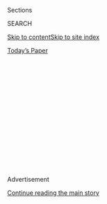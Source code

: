 <div id="app">

<div>

<div>

<div>

<div class="NYTAppHideMasthead css-1q2w90k e1suatyy0">

<div class="section css-ui9rw0 e1suatyy2">

<div class="css-eph4ug er09x8g0">

<div class="css-6n7j50">

</div>

<span class="css-1dv1kvn">Sections</span>

<div class="css-10488qs">

<span class="css-1dv1kvn">SEARCH</span>

</div>

[Skip to content](#site-content)[Skip to site
index](#site-index)

</div>

<div class="css-10698na e1huz5gh0">

</div>

</div>

<div id="masthead-bar-one" class="section hasLinks css-15hmgas e1csuq9d3">

<div class="css-uqyvli e1csuq9d0">

</div>

<div class="css-1uqjmks e1csuq9d1">

</div>

<div class="css-9e9ivx">

[](https://myaccount.nytimes.com/auth/login?response_type=cookie&client_id=vi)

</div>

<div class="css-1bvtpon e1csuq9d2">

[Today’s
Paper](https://www.nytimes.com/section/todayspaper)

</div>

</div>

</div>

</div>

<div data-aria-hidden="false">

<div id="site-content" data-role="main">

<div>

<div class="css-1aor85t" style="opacity:0.000000001;z-index:-1;visibility:hidden">

<div class="css-1hqnpie">

<div class="css-epjblv">

<span class="css-17xtcya">[Opinion](/section/opinion)</span><span class="css-x15j1o">|</span><span class="css-fwqvlz">What
Years of Emails and Texts Reveal About Your Friendly Tech
Companies</span>

</div>

<div class="css-k008qs">

<div class="css-1iwv8en">

<span class="css-18z7m18"></span>

<div>

</div>

</div>

<span class="css-1n6z4y">https://nyti.ms/3k9Z3ne</span>

<div class="css-1705lsu">

<div class="css-4xjgmj">

<div class="css-4skfbu" data-role="toolbar" data-aria-label="Social Media Share buttons, Save button, and Comments Panel with current comment count" data-testid="share-tools">

  - 
  - 
  - 
  - 
    
    <div class="css-6n7j50">
    
    </div>

  - 
  - 

</div>

</div>

</div>

</div>

</div>

</div>

<div id="NYT_TOP_BANNER_REGION" class="css-13pd83m">

</div>

<div id="top-wrapper" class="css-1sy8kpn">

<div id="top-slug" class="css-l9onyx">

Advertisement

</div>

[Continue reading the main
story](#after-top)

<div class="ad top-wrapper" style="text-align:center;height:100%;display:block;min-height:250px">

<div id="top" class="place-ad" data-position="top" data-size-key="top">

</div>

</div>

<div id="after-top">

</div>

</div>

<div>

<div class="css-v5btjw etb61u70">

<div class="css-v05ibm etb61u71">

[Opinion](/section/opinion)

</div>

</div>

<div id="sponsor-wrapper" class="css-1hyfx7x">

<div id="sponsor-slug" class="css-19vbshk">

Supported by

</div>

[Continue reading the main
story](#after-sponsor)

<div id="sponsor" class="ad sponsor-wrapper" style="text-align:center;height:100%;display:block">

</div>

<div id="after-sponsor">

</div>

</div>

<div class="css-186x18t">

</div>

<div class="css-1vkm6nb ehdk2mb0">

# What Years of Emails and Texts Reveal About Your Friendly Tech Companies

</div>

Theatrics distracted from the real payoff of the congressional hearings:
the subpoenaed documents.

<div class="css-18e8msd">

<div class="css-vp77d3 epjyd6m0">

<div class="css-1p10dcb ey68jwv0" data-aria-hidden="true">

[![Tim
Wu](https://static01.nyt.com/images/2017/04/05/opinion/tim-wu/tim-wu-thumbLarge-v4.jpg
"Tim Wu")](https://www.nytimes.com/by/tim-wu)

</div>

<div class="css-1baulvz">

By [<span class="css-1baulvz last-byline" itemprop="name">Tim
Wu</span>](https://www.nytimes.com/by/tim-wu)

<div class="css-8atqhb">

Mr. Wu is the author of “The Curse of Bigness: Antitrust in the New
Gilded Age.”

</div>

</div>

</div>

  - Aug. 4, 2020, <span class="css-epvm6">5:00 a.m.
    ET</span>

  - 
    
    <div class="css-4xjgmj">
    
    <div class="css-d8bdto" data-role="toolbar" data-aria-label="Social Media Share buttons, Save button, and Comments Panel with current comment count" data-testid="share-tools">
    
      - 
      - 
      - 
      - 
        
        <div class="css-6n7j50">
        
        </div>
    
      - 
      - 
    
    </div>
    
    </div>

</div>

<div class="css-79elbk" data-testid="photoviewer-wrapper">

<div class="css-z3e15g" data-testid="photoviewer-wrapper-hidden">

</div>

<div class="css-1a48zt4 ehw59r15" data-testid="photoviewer-children">

![<span class="css-cnj6d5 e1z0qqy90" itemprop="copyrightHolder"><span class="css-1ly73wi e1tej78p0">Credit...</span><span><span>Denis
Charlet/Agence France-Presse — Getty
Images</span></span></span>](https://static01.nyt.com/images/2020/08/05/opinion/05Wu/04Wu-articleLarge.jpg?quality=75&auto=webp&disable=upscale)

</div>

</div>

</div>

<div class="section meteredContent css-1r7ky0e" name="articleBody" itemprop="articleBody">

<div class="css-1fanzo5 StoryBodyCompanionColumn">

<div class="css-53u6y8">

The spectacle of the chief executives of Amazon, Apple, Facebook and
Google testifying before Congress last week made for good TV drama. Yet
the theatrics of the showdown distracted from the real payoff of the
hearings: the [accompanying
cache](https://judiciary.house.gov/online-platforms-and-market-power/)
of subpoenaed emails and texts from the past decade and a half. These
documents provide compelling evidence — long rumored but seldom
established — that the companies, especially Facebook and Amazon, in
their rise to dominance did not always play by the rules and apparently
violated antitrust laws.

Both public opinion and American law distinguish between two kinds of
dominant company. The first is the monopoly fairly held: a corporation
like Ford Motor that achieves dominance by virtue of its incomparable
greatness. The second, its evil doppelgänger, is the company that
achieves dominance unfairly — for instance, by suffocating or absorbing
would-be challengers.

The Big Tech companies insist that their rise to power has been the
first story, a saga of ingenuity and courage, and that their market
dominance is a byproduct of continued excellence. They may be giants,
the story goes, but they are friendly giants. Their immense size and
power is simply what is necessary to offer users the best possible
services.

The subpoenaed documents destroy that narrative. No one can deny that
these are well-run companies, loaded with talent, and that each at some
point offered something great. But it appears that without illegal
maneuvers — without, above all, the anticompetitive buying of potential
rivals — there might be no Big Tech, but rather a much wider array of
smaller, better, more specialized tech companies.

</div>

</div>

<div class="css-1fanzo5 StoryBodyCompanionColumn">

<div class="css-53u6y8">

Exhibit A is Facebook, whose documents are the most damning. Emails from
Mark Zuckerberg, its chief executive, strongly suggest that since about
2008 he has had a method for controlling what in a 2012 email he called
[“nascent”
companies](https://papers.ssrn.com/sol3/papers.cfm?abstract_id=3624058)
that posed “very disruptive” threats to Facebook. His method has been
the buyout or the aggressive cloning of features to compel a company to
sell itself to Facebook. He foresaw that there would be a limited number
of “social mechanics,” or areas of innovation in social media, each of
which would have one winner. “Instagram can hurt us,” he wrote in 2012,
right before acquiring the company and eliminating the threat that its
photo- and video-sharing technology posed to Facebook.

Amazon doesn’t come off much better. Its documents show an apparent
willingness to lose money to keep competitors under water. Early on,
because of low pricing, Amazon lost more than $200 million from diaper
products in a single month. It ran its chief competitor, Quidsi, into
the ground. (Quidsi owned Diapers.com.) Then Amazon bought the weakened
company. This approach, like Facebook’s acquiring of competitors, is how
John D. Rockefeller built up Standard Oil in the 1870s. It’s “join us —
or face extermination.” Likewise, Amazon has admitted to sometimes
selling its smart speaker, Echo, below cost, presumably on the theory
that collecting huge amounts of data on users and securing direct access
to their homes will present an insurmountable barrier to potential
rivals.

Then there’s Google. In the company’s early days, its documents suggest,
its executives had little interest in YouTube as a product, but they
feared its rise would threaten Google’s monopoly on search. The answer?
Once again, buy away the problem — rather than compete to see who can
offer users the best service. Google purchased YouTube in 2006 for $1.65
billion.

The picture that emerges from these documents is not one of steady
entrepreneurial brilliance. Rather, at points where they might have been
vulnerable to hotter, newer start-ups, Big Tech companies have managed
to avoid the rigors of competition. Their two main tools — buying their
way out of the problem and a willingness to lose money — are both made
possible by sky-high Wall Street valuations, which go only higher with
acquisitions of competitors, fueling a cycle of enrichment and
consolidation of power. As Mr. Zuckerberg bluntly boasted in an email,
because of its immense wealth Facebook “can likely always just buy any
competitive start-ups.”

The greater scandal here may be that the federal government has let
these companies get away with this. Dazzled by the mythology of Silicon
Valley and blinded by a fixation with economic price theory (which
suggested that the only potential problem with an acquisition would be
an increase in prices paid by consumers), the government in the 2010s
allowed more than 500 start-up acquisitions to go unchallenged. This
hands-off approach effectively gave tech executives a green light to
consolidate the industry.

</div>

</div>

<div class="css-1fanzo5 StoryBodyCompanionColumn">

<div class="css-53u6y8">

The antitrust subcommittee that held last week’s hearings may be helping
shake the law out of a long slumber, but the hearings will be little
more than Kabuki theater unless legal complaints are filed and
anticompetitive mergers are stopped. It may be profitable and savvy to
eliminate rivals to maintain a monopoly, but it remains illegal in this
country under the Sherman Antitrust Act and Standard Oil v. United
States. Unless we re-establish that legal fact, Big Tech will continue
to fight dirty and keep on winning.

Tim Wu ([@superwuster](https://twitter.com/superwuster)) is a law
professor at Columbia University, a contributing Opinion writer and the
author, most recently, of “The Curse of Bigness: Antitrust in the New
Gilded Age.”

*The Times is committed to publishing* [*a diversity of
letters*](https://www.nytimes.com/2019/01/31/opinion/letters/letters-to-editor-new-york-times-women.html)
*to the editor. We’d like to hear what you think about this or any of
our articles. Here are some*
[*tips*](https://help.nytimes.com/hc/en-us/articles/115014925288-How-to-submit-a-letter-to-the-editor)*.
And here’s our email:*
[*letters@nytimes.com*](mailto:letters@nytimes.com)*.*

*Follow The New York Times Opinion section on*
[*Facebook*](https://www.facebook.com/nytopinion)*,* [*Twitter
(@NYTopinion)*](http://twitter.com/NYTOpinion) *and*
[*Instagram*](https://www.instagram.com/nytopinion/)*.*

</div>

</div>

</div>

<div>

</div>

<div>

</div>

<div>

</div>

<div>

<div id="bottom-wrapper" class="css-1ede5it">

<div id="bottom-slug" class="css-l9onyx">

Advertisement

</div>

[Continue reading the main
story](#after-bottom)

<div id="bottom" class="ad bottom-wrapper" style="text-align:center;height:100%;display:block;min-height:90px">

</div>

<div id="after-bottom">

</div>

</div>

</div>

</div>

</div>

## Site Index

<div>

</div>

## Site Information Navigation

  - [© <span>2020</span> <span>The New York Times
    Company</span>](https://help.nytimes.com/hc/en-us/articles/115014792127-Copyright-notice)

<!-- end list -->

  - [NYTCo](https://www.nytco.com/)
  - [Contact
    Us](https://help.nytimes.com/hc/en-us/articles/115015385887-Contact-Us)
  - [Work with us](https://www.nytco.com/careers/)
  - [Advertise](https://nytmediakit.com/)
  - [T Brand Studio](http://www.tbrandstudio.com/)
  - [Your Ad
    Choices](https://www.nytimes.com/privacy/cookie-policy#how-do-i-manage-trackers)
  - [Privacy](https://www.nytimes.com/privacy)
  - [Terms of
    Service](https://help.nytimes.com/hc/en-us/articles/115014893428-Terms-of-service)
  - [Terms of
    Sale](https://help.nytimes.com/hc/en-us/articles/115014893968-Terms-of-sale)
  - [Site
    Map](https://spiderbites.nytimes.com)
  - [Help](https://help.nytimes.com/hc/en-us)
  - [Subscriptions](https://www.nytimes.com/subscription?campaignId=37WXW)

</div>

</div>

</div>

</div>

